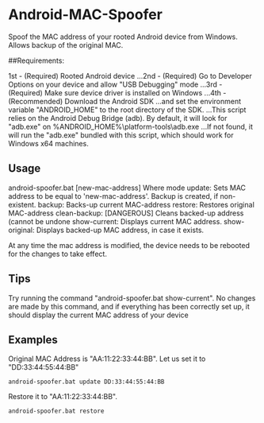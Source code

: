 # Android-MAC-Spoofer
Spoof the MAC address of your rooted Android device from Windows. Allows backup of the original MAC.



##Requirements:

1st - (Required) Rooted Android device
...2nd - (Required) Go to Developer Options on your device and allow "USB Debugging" mode
...3rd - (Required) Make sure device driver is installed on Windows
...4th - (Recommended) Download the Android SDK
...and set the environment variable "ANDROID_HOME" to the root directory of the SDK.
...This script relies on the Android Debug Bridge (adb). By default, it will look for "adb.exe" on %ANDROID_HOME%\platform-tools\adb.exe
...If not found, it will run the "adb.exe" bundled with this script, which should work for Windows x64 machines.
		

## Usage

android-spoofer.bat <mode> [new-mac-address]
Where mode
         update: Sets MAC address to be equal to 'new-mac-address'. Backup is created, if non-existent.
         backup: Backs-up current MAC-address
         restore: Restores original MAC-address
         clean-backup: [DANGEROUS] Cleans backed-up address (cannot be undone
         show-current: Displays current MAC address.
         show-original: Displays backed-up MAC address, in case it exists.

At any time the mac address is modified, the device needs to be rebooted for the changes to take effect.

## Tips

Try running the command "android-spoofer.bat show-current". 
No changes are made by this command, and if everything has been correctly set up, it should display the current MAC address of your device

## Examples

Original MAC Address is "AA:11:22:33:44:BB". Let us set it to "DD:33:44:55:44:BB"
```
android-spoofer.bat update DD:33:44:55:44:BB
```
Restore it to "AA:11:22:33:44:BB".
```
android-spoofer.bat restore
```